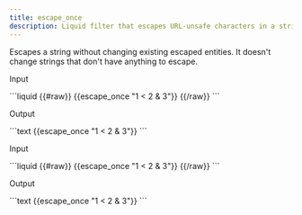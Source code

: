 ```yaml
---
title: escape_once
description: Liquid filter that escapes URL-unsafe characters in a string once.
---
```


Escapes a string without changing existing escaped entities. It doesn't change strings that don't have anything to escape.

<p class="code-label">Input</p>
```liquid
{{#raw}}
{{escape_once "1 < 2 & 3"}}
{{/raw}}
```

<p class="code-label">Output</p>
```text
{{escape_once "1 < 2 & 3"}}
```

<p class="code-label">Input</p>
```liquid
{{#raw}}
{{escape_once "1 &lt; 2 &amp; 3"}}
{{/raw}}
```

<p class="code-label">Output</p>
```text
{{escape_once "1 &lt; 2 &amp; 3"}}
```
